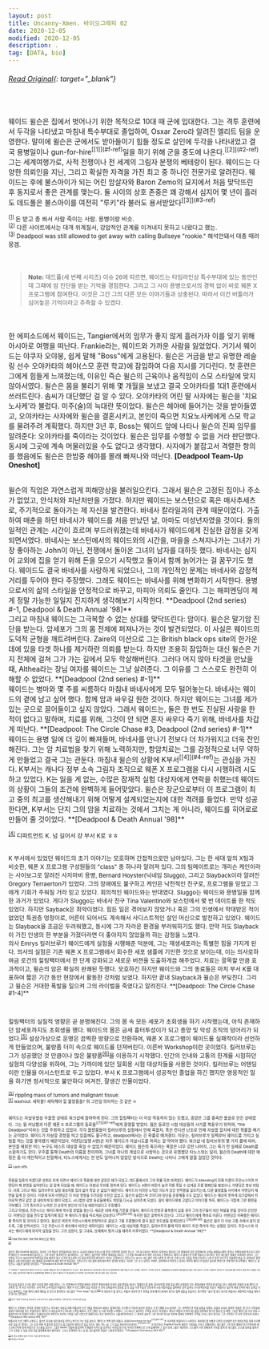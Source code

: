 ```yaml
---
layout: post
title: Uncanny-Xmen. 바이오그래피 02
date: 2020-12-05
modified: 2020-12-05
description: .
tag: [DATA, bio]
---
```

###### [Read Original](https://uncannyxmen.net/characters/deadpool/biography/page/0/1){: target="_blank"}

<br/>
<br/>
웨이드 윌슨은 집에서 벗어나기 위한 목적으로 10대 때 군에 입대한다. 그는 격투 훈련에서 두각을 나타냈고 마침내 특수부대로 졸업하여, Osxar Zero라 알려진 엘리트 팀을 운영한다. 말미에 윌슨은 군에서도 받아들이기 힘들 정도로 살인에 두각을 나타내었고 결국 용병일이나 gun-for-hire<sup id="f">[[1]](#f-ref)</sup>일을 하기 위해 군을 중도에 나온다.<sup id="2">[[2]](#2-ref)</sup> 그는 세계여행가로, 사적 전쟁이나 전 세계의 그림자 분쟁의 베테랑이 된다. 웨이드는 다양한 의뢰인을 지닌, 그리고 확실한 자격을 가진 최고 중 하나인 전문가로 알려진다. 웨이드는 후에 불스아이가 되는 어린 암살자와 Baron Zemo의 묘지에서 처음 맞닥뜨린 후 동지로서 좋은 관계를 맺는다. 둘 사이의 상호 존중은 꽤 강해서 심지어 몇 년이 흘러도 데드풀은 불스아이를 여전히 "루키"라 불러도 용서받았다<sup id="3">[[3]](#3-ref)</sup><br/>

<small id="f-ref"><sup>[[1]](#f)</sup> 돈 받고 총 쏴서 사람 죽이는 사람. 용병이랑 비슷. </small><br/>
<small id="2-ref"><sup>[[2]](#2)</sup> 다른 사이트에서는 대개 위계질서, 강압적인 관계를 이겨내지 못하고 나왔다고 했는. </small><br/>
<small id="3-ref"><sup>[[3]](#3)</sup> Deadpool was still allowed to get away with calling Bullseye "rookie."  해석안돼서 대충 때려뭉겜. </small><br/>
<br/><br/>
> <small> **Note:** 데드풀(세 번째 시리즈) 이슈 26에 따르면, 웨이드는 타임라인상 특수부대에 있는 동안인데 그때에 암 진단을 받는 기억을 경험한다. 그리고 그 사이 용병으로서의 경력 없이 바로 웨폰 X 프로그램에 참여한다.  이것은 그간 그의 다른 모든 이야기들과 상충된다. 따라서 이건 버틀러가 심어놓은 기억이라고 추측할 수 있겠다. </small>

<br/><br/>
한 에피소드에서 웨이드는, Tangier에서의 임무가 좋지 않게 흘러가자 이를 잊기 위해 아시아로 여행을 떠난다. Frankie라는, 웨이드와 가까운 사람을 잃었었다. 거기서 웨이드는 야쿠자 오야붕, 쉽게 말해 "Boss"에게 고용된다. 윌슨은 거금을 받고 유명한 레슬링 선수 오야카타의 헤야(스모 훈련 학교)에 잠입하여 다음 지시를 기다린다. 첫 훈련은 그에게 힘들게 느껴졌는데, 이유인 즉슨 윌슨의 근육이나 움직임이 스모 스타일에 맞지 않아서였다. 윌슨은 몸을 불리기 위해 몇 개월을 보냈고 결국 오야카타를 1대1 훈련에서 쓰러트린다. 솜씨가 대단했단 걸 알 수 있다. 오야카타의 어린 딸 사자에는 윌슨을 '치요노사케'라 불렀다. 미주(술)의 늑대란 뜻이었다. 윌슨은 헤야에 들어가는 것을 받아들였고, 오야카타는 사자에와 윌슨을 결혼시키고, 본인이 죽으면 치요노사케에게 스모 학교를 물려주려 계획했다. 하지만 3년 후, Boss는 웨이드 앞에 나타나 윌슨의 진짜 임무를 알려준다: 오야카타를 죽이라는 것이었다. 윌슨은 임무를 수행할 수 없을 거라 판단했다. 동시에 그곳에 계속 머물러있을 수도 없다고 생각했다. 사자에가 붙잡고서 격렬한 항의를 했음에도 윌슨은 한밤중 헤야를 몰래 빠져나와 떠난다. **[Deadpool Team-Up Oneshot]**

<br/>
윌슨의 직업은 자연스럽게 피해망상을 불러일으킨다. 그래서 윌슨은 고정된 집이나 주소가 없었고, 안식처와 피난처만을 가졌다. 하지만 웨이드는 보스턴으로 혹은 매사추세츠로, 주기적으로 돌아가는 제 자신을 발견한다. 바네사 칼라일과의 관계 때문이었다. 가출하여 매춘을 하던 바네사가 웨이드를 처음 만났던 날, 아마도 미성년자였을 것이다. 둘의 일적인 관계는 시간이 흐르며 부드러워졌는데 바네사가 웨이드에게 진실한 감정을 갖게 되면서였다. 바네사는 보스턴에서의 웨이드와의 시간을, 마을을 스쳐지나가는 그녀가 가장 좋아하는 John이 아닌, 전쟁에서 돌아온 그녀의 남자를 대하듯 했다. 바네사는 심지어 교외에 집을 얻기 위해 돈을 모으기 시작했고 둘이서 함께 늙어가는 걸 꿈꾸기도 했다. 웨이드도 결국 바네사를 사랑하게 되었으나, 그의 개인적인 문제는 바네사와 감정적 거리를 두어야 한다 주장했다. 그래도 웨이드는 바네사를 위해 변화하기 시작한다. 용병으로서의 삶의 스타일을 안정적으로 바꾸고, 마피아 의뢰도 줄인다. 그는 해피엔딩이 제게 정말 가능한 일일지 진지하게 생각해보기 시작한다. **Deadpool (2nd series) #-1, Deadpool & Death Annual '98]**

<br/>
그리고 마침내 웨이드는 그극복할 수 없는 상대를 맞닥뜨린다: 암이다. 윌슨은 말기암 진단을 받는다. 암세포가 그의 몸 전체에 퍼져나가는 것이 발견되었다. 이 사실은 웨이드의 도덕적 균형을 깨트려버린다.  Zaire의 미션으로 그는 British black ops site의 한가운데에 있을 타겟 하나를 제거하란 의뢰를 받는다. 하지만 조용히 잠입하는 대신 윌슨은 기지 전체에 걸쳐 그가 가는 길에서 모두 학살해버린다. 그러다 머지 않아 타겟을 만났을 때, Althea라는 장님 여자를 웨이드는 그냥 살려준다. 그 이유를 그 스스로도 완전히 이해할 수 없었다. **[Deadpool (2nd series) #-1]**

<br/>
웨이드는 병마와 몇 주를 씨름하다 마침내 바네사에게 모두 털어놓는다. 바네사는 웨이드의 곁에 남고 싶어 했다. 함께 암과 싸우길 원한 것이다. 하지만 웨이드는 그녀를 제가 있는 곳으로 끌어들이고 싶지 않았다. 그래서 웨이드는, 둘은 한 번도 진실된 사랑을 한 적이 없다고 말하며, 치료를 위해, 그것이 안 되면 혼자 싸우다 죽기 위해, 바네사를 차갑게 떠난다. **[Deadpool: The Circle Chase #3, Deadpool (2nd series) #-1]**

<br/>
웨이드는 용병 일에 더 깊이 빠져들며, 바네사를 만나기 전보다 더 차가워지고 더욱 잔인해진다. 그는 암 치료법을 찾기 위해 노력하지만, 항암치료는 그를 감정적으로 너무 약하게 만들었고 결국 그는 관둔다. 마침내 윌슨의 상황에 K부서<sup id="4">[[4]](#4-ref)</sup>는 관심을 가진다. K부서는 캐나다 정부 소속 그림자 조직으로 웨폰 X 프로그램을 다시 시행하려 시도하고 있었다. K는 잃을 게 없는, 수많은 잠재적 실험 대상자에게 연락을 취했는데 웨이드의 상황이 그들의 조건에 완벽하게 들어맞았다. 윌슨은 장군으로부터 이 프로그램이 최고 중의 최고를 생산해내기 위해 어떻게 설계되었는지에 대한 격려를 들었다. 만약 성공한다면, K부서는 단지 그의 암을 치료하는 것에서 그치는 게 아니라, 웨이드를 히어로로 만들어 줄 것이었다. **[Deadpool & Death Annual '98]**

<small id="4-ref"><sup>[[4]](#4)</sup> 디파트먼트 K. 넘 길어서 걍 부서 K로 ㅎㅎ

<br/>
K 부서에서 있었던 웨이드의 초기 이야기는 모호하며 간접적으로만 남아있다. 그는 한 세대 앞의 X팀과 비슷한, 웨폰 X 프로그램 구성원들의 "class" 중 하나라 알려져 있다. 그의 팀메이트로는 개리슨 케인이라는 사이보그로 알려진 사지마비 용병, Bernard Hoyster(닉네임 Sluggo), 그리고 Slayback이라 알려진 Gregory Terraerton가 있었다. 그의 장애에도 불구하고 케인은 낙천적인 친구로, 프로그램을 믿었고 그에게 기회가 주워질 거라 믿고 있었다. 회의적인 웨이드와는 반대였다. Sluggo는 웨이드와 용병일을 함께 한 과거가 있었다. 게다가 Sluggo는 바네사 친구 Tina Valentino와 보스턴에서 몇 번 데이트를 한 적도 있었다. 하지만 Sayback은 최악이었다. 힘든 일은 겪어보지 않았거나 혹은 그의 인생에서 학대받은 적이 없었던 특권층 멍청이로, 어른이 되어서도 계속해서 사디스트적인 살인 머신으로 발전하고 있었다. 웨이드는 Slayback을 조금은 두려워했고, 동시에 그가 자라온 환경을 부러워하기도 했다. 만약 저도 Slayback이 가진 인생의 한 부분을 가졌더라면 더 좋아지지 않았을까 하는 감정을 느꼈다.

<br/>
의사 Emrys 킬러브루가 웨이드에게 실험을 시행해준 덕분에, 그는 재생세포라는 특별한 힘을 가지게 된다. 의사의 실험은 기존 웨폰 X 프로그램에서 회수한 세포 샘플에 기인한 것으로 보이는데, 이는 의사로하여금 로건의 힐링팩터에서 한 단계 강화되고 새로운 버젼을 도출하게끔 해주었다. 치료는 괄목할 만큼 효과적이고, 윌슨의 암은 확실히 완쾌된 듯했다. 모호하긴 하지만 웨이드와 그의 동료들은 마치 부서 K를 대표하여 짧은 기간 동안 현장에서 활동한 것처럼 보였다. 하지만 끝내 Slayback과 윌슨은 부딪친다. 그리고 윌슨은 거대한 폭발을 일으켜 그의 라이벌을 죽였다고 알려진다.  **[Deadpool: The Circle Chase #1-4]**

<br/><br/>
힐링팩터의 실질적 영향은 곧 분명해진다. 그의 몸 속 모든 세포가 초회생을 하기 시작했는데, 아직 존재하던 암세포까지도 초회생을 했다. 웨이드의 몸은 금새 흉터투성이가 되고 종양 및 악성 조직의 덩어리가 되었다.<sup id="5">[[5]](#5-ref)</sup> 설상가상으로 운명은 끔찍한 방향으로 전환하여, 웨폰 X 프로그램이 웨이드를 실패작이라 선언하게 만들었으며, 불량품 더미 속으로 웨이드를 던져버린다. 이른바 Workshop이란 곳이었다. 킬러브루는 그가 성공했던 것 만큼이나 많은 불량품<sup id="6">[[6]](#6-ref)</sup>을 이용하기 시작했다. 인간의 인내와 고통의 한계를 시험하던 실험의 다양성을 위하여, 그는 가까이에 있던 일회용 시험 대상자들을 사용한 것이다. 킬러브루는 어텐딩이란 인물을 어시스턴트로 두고 있었다. 부서 K 프로그램에서 성공적인 졸업을 하긴 했지만 영웅적인 일을 하기엔 정서적으로 불안하다 여겨진, 잘생긴 인물이었다.

<small id="5-ref"><sup>[[5]](#5)</sup> rippling mass of tumors and malignant tissue.<br/>
<small id="6-ref"><sup>[[6]](#6)</sup> washout. 세탁물? 세탁해야 할 불량품들? 뭐 그런걸 의미하는 것 같은 ㅠ<br/>

<br/>
웨이드는 자살유발성 우울증 상태로 워크샵에 참여하게 된다. 그의 힐링팩터는 더 이상 작동하지 않는 듯했고, 종양은 그를 흉측한 몰골로 만든 상태였다. 그는 웜 커닝햄과 다른 웨폰 X 프로그램의 동료들<sup id="7">[[7]](#7-ref)</sup>에게 환영을 받았다. 웜은 동료인 시험 대상들의 사기를 북돋우기 위하여, "the Deadpool"이라는 것을 주최하고 있었다. 각각 불량품들이 킬러브루의 실험에서 언제 죽을지, 혹은 컨디션 난조로 언제 자살을 할지에 대한 확률을 매기는 곳이었다. 웨이드가 자살할 경향을 띄고 있음에도 불구하고, deadpool에서는 긴 확률로 매겨졌다. 이유는, 킬러브루가 일찍부터 웨이드를 가지고 실험을 하는 것을 좋아했기 때문이었다. 어텐딩(일명 A맨)은 자주 웨이드가 자살시도를 하려는 걸 막아야 했다. 워크샵 내 킬러브루의 몇 가지 룰에 따라, 본인을 제외한 어느 누구도 테스트 대상을 죽일 수 없었기 때문이었다. 웨이드 윌슨의 죽으려는 욕망은 너무 강한 나머지, 그는 죽기 전 실제로 Death를 소환하기도 한다. 우주를 통해 Death의 이름을 찬미하며, 그녀를 하나의 개념으로 사랑하는 것으로 유명했던 타노스와는 달리, 윌슨의 Death에 대한 애정은 좀 더 개인적이고 친밀해서, 타노스에게서는 한 번도 일어나지 않았던 방식으로 Death는 나타나 그에게 말을 걸었던 것이다.

<small id="7-ref"><sup>[[7]](#7)</sup> cast-offs

<br/>
죽음을 일종의 아름다운 성취로 보게 되면서 웨이드의 죽음에 대한 갈망은 배가 되었고, 데드풀에서의 그의 확률 또한 바뀌었다. 웨이드가 Attending의 진짜 이름이 프란시스이며 어텐딩이 제 본명을 싫어한다는 걸 알게 되었을 때, 웨이드는 마침내 우위를 점하게 된다. 웨이드는 A맨이 버튼이 눌려 저를 죽일 수 있게끔 조롱 캠페인을 벌였으나, 어텐딩은 항상 버텼다. 비록 그라고 해도 킬러브루의 실험 대상자를 협의 없이 죽일 순 없었기 때문이다. 웨이드의 이러한 노력은 의도치 않은 반작용을 일으키는데, 다른 불량품들 사이에서 어텐딩이 체면을 잃게 된 것이다. 이렇게 되자 어텐딩은 더 이상 명령을 두려워할 수만은 없었고, 윌슨의 슬랩스틱 코미디와 장난을 존중해줄 수도 없었다. 웨이드는 예상치 못하게 워크샵에서 히어로적 면모 같은 걸 내비치게 된 셈이 되었고, 시니컬한 감방 동료들에게도 희망을 다시금 심어주게 되었다. 웜이 웨이드에게 고맙다고 이야기를 하자, 웨이드는 거칠게 그런 평판을 거부했다. 그가 죽으려고 노력한 건 순전히 본인의 이기심 때문이었다고 주장했다.

<br/>
그리고 마침내, 프란시스는 웨이드에게 복수할 방법을 찾는다. 새로운 대체 처벌 기준을 만들어, 웨이드의 반항과 불복종이 있을 경우 그의 친구들이 대신 처벌을 받을 것이라 선언한다. 어탠딩은 웜을 전두엽 절개기에 묶은 후 웨이드가 룰을 따르게끔 강요한다.<sup id="8">[[8]](#8-ref)</sup> 하지만 웜은 굴복하지 않는다. 그리고 웨이드에게 똑바로 이른다. 어텐딩은 어찌됐든 웨이드를 죽이려 할 것이라고 말이다. 윌슨은 여전히 프란시스에게 반항적으로 굴었고 그를 조롱했으며 결국 웜은 전두엽을 절개당한다.<sup id="9">[[9]](#9-ref)</sup>  윌슨은 웜이 더 이상 고통 속에서 살지 않도록, 그를 안락사한다. 그건 프란시스가 계속해서 바라던 계획이었다. 웨이드는 시험 대상자를 죽였고, 킬러브루의 룰에 따라 웨이드 또한 죽어야 하는 상황된 것이다. 프란시스와 의사는 웨이드에게 마지막 실험을 한다. 그의 심장이, 말 그대로, 상체에서 찢겨 나올 때까지 이루어졌다. **[Deadpool & Death Annual '98]** 

<small id="8-ref"><sup>[[8]](#8)</sup> tow the line. toe the line으로 해석.<br/>
<small id="9-ref"><sup>[[9]](#9)</sup><br/>

<br/>
윌슨은 결국 Death와 재회한다, 하지만 그의 죽음은 받아들여지지 않는다. 지금의 상황과 프란시스를 향한, 이전까진 없었던 분노는 그의 살고자하는 욕망과 (무엇보다 중요한)그의 잠재되어 있던 힐링팩터의 능력을 재점화시켰던 것이다. 어탠딩에게 복수하기 위하여 웨이드는 Death에게서 돌아오고, 그의 이성은 결과적으로 끊겨버린다. 그는 웨이드 윌슨이란 이전의 정체성을 버리고, 스스로를 deadpool의 최종 우승자라고 명명한다. 웨이드가 환경으로 인해 뒤틀리고 망가지는 동안 데드풀은 정말로 미쳐버린 것이다. 그는 무장을 하고서, 킬러브루와 어탠딩을 만날 때까지 밀고 나가며 워크샵의 가드들을 잔혹하게 제거한다. 의사는 도망쳤으나 프란시스는 남는다. 데드풀은 자동기관총 한 쌍으로 프란시스의 가슴을 향해 난사한다. 난투극 동안 부서 K가 허술해진 틈을 타, 살아남은 불량품들과 시험 대상자들은 데드풀에게 감사해하며 세상 밖으로 탈출한다. 프란시스는 데드풀의 발치에서 죽은 것처럼 보였다. 하지만 그는 웃고 있었다. A맨은, 힐링팩터가 작동하고 있어도 여전히 웨이드의 얼굴은 흉터와 종양으로 엉망이란 걸 지적했다. 웨이드는 살았으나, 괴물로 살아갈 것이었다. **[Deadpool & Death Annual '98]**
<br/>
<br/>
> <small> **Note:** 킬러브루와 웨이드가 만나는 시점에 대해서는 몇 가지 불일치하는 게 있다. 초반 출연에서는 킬러브루는 웨이드의 힐링팩터에 대해 책임이 있는 것처럼 그려진다. 하지만 바로 위, Deadpool & Death Annual에서 둘은 마치 윌슨이 히어로 스쿨에서 버려진 후 워크샵에 들어가면서 처음 만난 것처럼 그려진다. 물론, 킬러브루가 웨이드의 힐링팩터를 계획한 건 맞으나 웨이드가 워크샵에 오기 전까지 공식적으로는 만나지 않은 것도 가능하다.</small>

<br/><br/>
워크샵을 탈출한 후 데드풀은 자유를 찾아 비틀거린다. 그는 힐링팩터가 안정될 때까지 한동안 병원신세를 지지만 금방 병원을 떠난다. 앰뷸런스를 훔쳐, 킬러브루를 위해 일을 했던 순경들이 있는 경찰서에서 잔인하게 살인을 한다. 버틀러란 인물의 눈에 웨이드가 포착된 건, 이 사건 이후이다. 부서 K의 소속이었던 버틀러는, 웨폰 X 프로그램이 암을 치료한 후 단지 슈퍼솔져의 업무를 할 수 없을 거란 이유로 간단하게 시험 대상자들을 쓸어버린 것이 얼마나 근시안적인지를 보았다. 버틀러는 윌슨의 재생 능력이 매우 유용할 거라고 예측했고, 이에 웨이드에게 제안을 한 것으로 알려진다. 데드풀은 "Free range" 테스트<sup id="10">[[10]](#10-ref)</sup> 의 대상자가 될 것이고, 버틀러 개인의 연구 진행을 위해 웨이드에게서 장기나 혈액 샘플을 추출하는, 정기적인 "검사"를 받는 대가로 버틀러는 재정적인 지원을 해주기로 한다는 것이었다.

<small id="10-ref"><sup>[[10]](#10)</sup> 뜻이 '방목'이라는데, 테스트가 그러니까 어디 갇혀서 진행되는 그런 형식이 아니란 의미 같음<br/></small>

<br/>
웨이드는 초반에는 동의한 것처럼 보였으나, 이후에는 마음을 바꿔 버틀러의 프르그램을 벗어나려 애썼다. 불행하게도 거기엔 더 이상의 옵션은 없었다. 프로그램에 다시 들어온 그는, 반복적으로 약물 실험을 당했다. 타불라 라사라 알려진 약물로, 장-단기 기억들에 엄청난 데미지를 주는 약물이었다. 웨이드가 마음을 바꾸고 떠나려 노력할 때마다, 프로그램은 또 다른 치료를 시행했다. 그가 떠나고 싶어하는 기억을 지우는 치료였다. 게다가 버틀러 조직이 데드풀을  현장에서 장기간 필요로 할 때면, 그들은 웨이드를 가상 현실 시뮬레이션으로 떠밀어 넣었다. 타불라라사의 영향으로 손상된 기억을 다른 기억으로 대체하거나 혹은 덮어씌우는 시뮬레이션이었다. 그 결과로 윌슨은 그의 과거와 워크샵 이전에 대해서 안정적인 기억을 가지고 있지 않으며, 그가 기억하는 건 자주 모순되게 되었다. **[Deadpool (4th series) #16, 19]**

<br/>
버틀러의 프로그램이 시행되고, 윌슨은 자유에 대한 환상을 얻어 뉴욕으로 가는 길을 찾는다. 웨이드는 목적 없이 떠돌다, 마침내 henchman for hire<sup id="11">[[11]](#11-ref)</sup> 로 커리어를 만들어가기 시작한다. 해머헤드를 비롯한 다양한 슈퍼빌런 혹은 범죄조직을 위해 프리랜서로 일을 한 것이다. 그는 또한 비록 썩 잘하진 않았으나 홉고블린의 대역으로 일을 하기도 했다. 어느 날, 그가 일을 처리하는데 위저드<sup id="12">[[12]](#12-ref)</sup> 가 접근하다, Frightful Four의 새로운 구성원을 구하기 위해서였다. 데드풀은 그의 동료 멤버인 컨스트릭터와 태스크마스터와 함께 처음으로 코스츔을 입는다. 그들은 Baxter 건물에 잠입하여 프랭클린 리차드를 납치하는 미션을 받는데, 하지만 전체적으로 크게 실패하며 그 일로 인해 그룹은 해산된다. 코스츔이 가진 정체성의 가치를 알게 된 데드풀은, 코스츔 딜러를 찾아가 그가 소화할 수 있을 만한 것을 불량품통에서 찾아낸다. 그리고 운명적인 어느 날 밤, 데드풀이란 전설은 그렇게 탄생한다. **[Deadpool (2nd series) #34-36]**

<small id="11-ref"><sup>[[11]](#11)</sup> 돈 받고 깡패짓 같은 거하는 사람. 용병이랑 비슷.<br/>
<small id="12-ref"><sup>[[12]](#12)</sup> Wingless Wizard
 <br/><br/>
